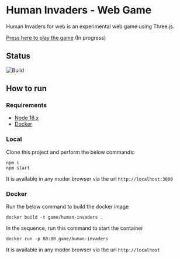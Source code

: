 # Human Invaders - Web Game

Human Invaders for web is an experimental web game using Three.js.

[Press here to play the game](https://happy-rock-0df002703.4.azurestaticapps.net) (In progress)

## Status
![Build](https://github.com/Murillo/Human-Invaders-Web-Game/actions/workflows/build.yml/badge.svg)

## How to run
### Requirements
* [Node 18.x](https://nodejs.org/en/download)
* [Docker](https://www.docker.com/products/docker-desktop/)

### Local
Clone this project and perform the below commands:
```
npm i
npm start
```
It is available in any moder browser via the url `http://localhost:3000`

### Docker
Run the below command to build the docker image
```
docker build -t game/human-invaders .
```

In the sequence, run this command to start the container
```
docker run -p 80:80 game/human-invaders
```

It is available in any moder browser via the url `http://localhost`
